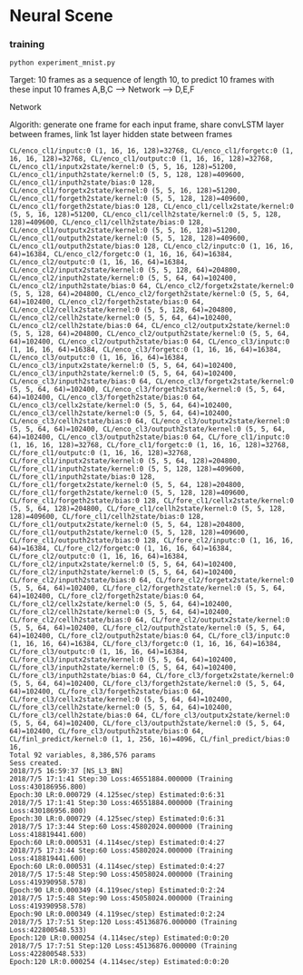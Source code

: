 # Neural Scene

### training
    python experiment_mnist.py 
   
Target: 10 frames as a sequence of length 10, to predict 10 frames with these input 10 frames
A,B,C --> Network --> D,E,F

Network

Algorith: generate one frame for each input frame, share convLSTM layer between frames, link 1st layer hidden state between frames


    CL/enco_cl1/inputc:0 (1, 16, 16, 128)=32768, CL/enco_cl1/forgetc:0 (1, 16, 16, 128)=32768, CL/enco_cl1/outputc:0 (1, 16, 16, 128)=32768, CL/enco_cl1/inputx2state/kernel:0 (5, 5, 16, 128)=51200, CL/enco_cl1/inputh2state/kernel:0 (5, 5, 128, 128)=409600, CL/enco_cl1/inputh2state/bias:0 128, CL/enco_cl1/forgetx2state/kernel:0 (5, 5, 16, 128)=51200, CL/enco_cl1/forgeth2state/kernel:0 (5, 5, 128, 128)=409600, CL/enco_cl1/forgeth2state/bias:0 128, CL/enco_cl1/cellx2state/kernel:0 (5, 5, 16, 128)=51200, CL/enco_cl1/cellh2state/kernel:0 (5, 5, 128, 128)=409600, CL/enco_cl1/cellh2state/bias:0 128, CL/enco_cl1/outputx2state/kernel:0 (5, 5, 16, 128)=51200, CL/enco_cl1/outputh2state/kernel:0 (5, 5, 128, 128)=409600, CL/enco_cl1/outputh2state/bias:0 128, CL/enco_cl2/inputc:0 (1, 16, 16, 64)=16384, CL/enco_cl2/forgetc:0 (1, 16, 16, 64)=16384, CL/enco_cl2/outputc:0 (1, 16, 16, 64)=16384, CL/enco_cl2/inputx2state/kernel:0 (5, 5, 128, 64)=204800, CL/enco_cl2/inputh2state/kernel:0 (5, 5, 64, 64)=102400, CL/enco_cl2/inputh2state/bias:0 64, CL/enco_cl2/forgetx2state/kernel:0 (5, 5, 128, 64)=204800, CL/enco_cl2/forgeth2state/kernel:0 (5, 5, 64, 64)=102400, CL/enco_cl2/forgeth2state/bias:0 64, CL/enco_cl2/cellx2state/kernel:0 (5, 5, 128, 64)=204800, CL/enco_cl2/cellh2state/kernel:0 (5, 5, 64, 64)=102400, CL/enco_cl2/cellh2state/bias:0 64, CL/enco_cl2/outputx2state/kernel:0 (5, 5, 128, 64)=204800, CL/enco_cl2/outputh2state/kernel:0 (5, 5, 64, 64)=102400, CL/enco_cl2/outputh2state/bias:0 64, CL/enco_cl3/inputc:0 (1, 16, 16, 64)=16384, CL/enco_cl3/forgetc:0 (1, 16, 16, 64)=16384, CL/enco_cl3/outputc:0 (1, 16, 16, 64)=16384, CL/enco_cl3/inputx2state/kernel:0 (5, 5, 64, 64)=102400, CL/enco_cl3/inputh2state/kernel:0 (5, 5, 64, 64)=102400, CL/enco_cl3/inputh2state/bias:0 64, CL/enco_cl3/forgetx2state/kernel:0 (5, 5, 64, 64)=102400, CL/enco_cl3/forgeth2state/kernel:0 (5, 5, 64, 64)=102400, CL/enco_cl3/forgeth2state/bias:0 64, CL/enco_cl3/cellx2state/kernel:0 (5, 5, 64, 64)=102400, CL/enco_cl3/cellh2state/kernel:0 (5, 5, 64, 64)=102400, CL/enco_cl3/cellh2state/bias:0 64, CL/enco_cl3/outputx2state/kernel:0 (5, 5, 64, 64)=102400, CL/enco_cl3/outputh2state/kernel:0 (5, 5, 64, 64)=102400, CL/enco_cl3/outputh2state/bias:0 64, CL/fore_cl1/inputc:0 (1, 16, 16, 128)=32768, CL/fore_cl1/forgetc:0 (1, 16, 16, 128)=32768, CL/fore_cl1/outputc:0 (1, 16, 16, 128)=32768, CL/fore_cl1/inputx2state/kernel:0 (5, 5, 64, 128)=204800, CL/fore_cl1/inputh2state/kernel:0 (5, 5, 128, 128)=409600, CL/fore_cl1/inputh2state/bias:0 128, CL/fore_cl1/forgetx2state/kernel:0 (5, 5, 64, 128)=204800, CL/fore_cl1/forgeth2state/kernel:0 (5, 5, 128, 128)=409600, CL/fore_cl1/forgeth2state/bias:0 128, CL/fore_cl1/cellx2state/kernel:0 (5, 5, 64, 128)=204800, CL/fore_cl1/cellh2state/kernel:0 (5, 5, 128, 128)=409600, CL/fore_cl1/cellh2state/bias:0 128, CL/fore_cl1/outputx2state/kernel:0 (5, 5, 64, 128)=204800, CL/fore_cl1/outputh2state/kernel:0 (5, 5, 128, 128)=409600, CL/fore_cl1/outputh2state/bias:0 128, CL/fore_cl2/inputc:0 (1, 16, 16, 64)=16384, CL/fore_cl2/forgetc:0 (1, 16, 16, 64)=16384, CL/fore_cl2/outputc:0 (1, 16, 16, 64)=16384, CL/fore_cl2/inputx2state/kernel:0 (5, 5, 64, 64)=102400, CL/fore_cl2/inputh2state/kernel:0 (5, 5, 64, 64)=102400, CL/fore_cl2/inputh2state/bias:0 64, CL/fore_cl2/forgetx2state/kernel:0 (5, 5, 64, 64)=102400, CL/fore_cl2/forgeth2state/kernel:0 (5, 5, 64, 64)=102400, CL/fore_cl2/forgeth2state/bias:0 64, CL/fore_cl2/cellx2state/kernel:0 (5, 5, 64, 64)=102400, CL/fore_cl2/cellh2state/kernel:0 (5, 5, 64, 64)=102400, CL/fore_cl2/cellh2state/bias:0 64, CL/fore_cl2/outputx2state/kernel:0 (5, 5, 64, 64)=102400, CL/fore_cl2/outputh2state/kernel:0 (5, 5, 64, 64)=102400, CL/fore_cl2/outputh2state/bias:0 64, CL/fore_cl3/inputc:0 (1, 16, 16, 64)=16384, CL/fore_cl3/forgetc:0 (1, 16, 16, 64)=16384, CL/fore_cl3/outputc:0 (1, 16, 16, 64)=16384, CL/fore_cl3/inputx2state/kernel:0 (5, 5, 64, 64)=102400, CL/fore_cl3/inputh2state/kernel:0 (5, 5, 64, 64)=102400, CL/fore_cl3/inputh2state/bias:0 64, CL/fore_cl3/forgetx2state/kernel:0 (5, 5, 64, 64)=102400, CL/fore_cl3/forgeth2state/kernel:0 (5, 5, 64, 64)=102400, CL/fore_cl3/forgeth2state/bias:0 64, CL/fore_cl3/cellx2state/kernel:0 (5, 5, 64, 64)=102400, CL/fore_cl3/cellh2state/kernel:0 (5, 5, 64, 64)=102400, CL/fore_cl3/cellh2state/bias:0 64, CL/fore_cl3/outputx2state/kernel:0 (5, 5, 64, 64)=102400, CL/fore_cl3/outputh2state/kernel:0 (5, 5, 64, 64)=102400, CL/fore_cl3/outputh2state/bias:0 64, CL/finl_predict/kernel:0 (1, 1, 256, 16)=4096, CL/finl_predict/bias:0 16, 
    Total 92 variables, 8,386,576 params
    Sess created.
    2018/7/5 16:59:37 [NS_L3_BN]
    2018/7/5 17:1:41 Step:30 Loss:46551884.000000 (Training Loss:430186956.800)
    Epoch:30 LR:0.000729 (4.125sec/step) Estimated:0:6:31
    2018/7/5 17:1:41 Step:30 Loss:46551884.000000 (Training Loss:430186956.800)
    Epoch:30 LR:0.000729 (4.125sec/step) Estimated:0:6:31
    2018/7/5 17:3:44 Step:60 Loss:45802024.000000 (Training Loss:418819441.600)
    Epoch:60 LR:0.000531 (4.114sec/step) Estimated:0:4:27
    2018/7/5 17:3:44 Step:60 Loss:45802024.000000 (Training Loss:418819441.600)
    Epoch:60 LR:0.000531 (4.114sec/step) Estimated:0:4:27
    2018/7/5 17:5:48 Step:90 Loss:45058024.000000 (Training Loss:419390958.578)
    Epoch:90 LR:0.000349 (4.119sec/step) Estimated:0:2:24
    2018/7/5 17:5:48 Step:90 Loss:45058024.000000 (Training Loss:419390958.578)
    Epoch:90 LR:0.000349 (4.119sec/step) Estimated:0:2:24
    2018/7/5 17:7:51 Step:120 Loss:45136876.000000 (Training Loss:422800548.533)
    Epoch:120 LR:0.000254 (4.114sec/step) Estimated:0:0:20
    2018/7/5 17:7:51 Step:120 Loss:45136876.000000 (Training Loss:422800548.533)
    Epoch:120 LR:0.000254 (4.114sec/step) Estimated:0:0:20
